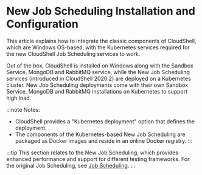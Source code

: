 # New Job Scheduling Installation and Configuration

This article explains how to integrate the classic components of CloudShell, which are Windows OS-based, with the Kubernetes services required for the new CloudShell Job Scheduling services to work.

Out of the box, CloudShell is installed on Windows along with the Sandbox Service, MongoDB and RabbitMQ service, while the New Job Scheduling services (introduced in CloudShell 2020.2) are deployed on a Kubernetes cluster. New Job Scheduling deployments come with their own Sandbox Service, MongoDB and RabbitMQ installations on Kubernetes to support high load.

:::note Notes:
- CloudShell provides a "Kubernetes deployment" option that defines the deployment.
- The components of the Kubernetes-based New Job Scheduling are packaged as Docker images and reside in an online Docker registry.
:::

:::tip
This section relates to the New Job Scheduling, which provides enhanced performance and support for different testing frameworks. For the original Job Scheduling, see [Job Scheduling](https://help.quali.com/Online%20Help/0.0/cloudshell/Content/CSP/JOB-SCHDL/Job-Schdl.htm). 
:::